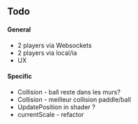 ## Todo
#### General
* 2 players via Websockets
* 2 players via local/ia
* UX 

#### Specific
- Collision - ball reste dans les murs?
- Collision - meilleur collision paddle/ball
- UpdatePosition in shader ?
- currentScale - refactor
